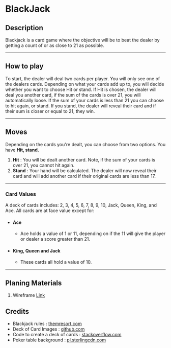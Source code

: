 # BlackJack
## Description
Blackjack is a card game where the objective will be to beat the dealer by getting a count of or as close to 21 as possible.
***
## How to play
To start, the dealer will deal two cards per player. You will only see one of the dealers cards. Depending on what your cards add up to, you will decide whether you want to choose Hit or stand. If Hit is chosen, the dealer will deal you another card, if the sum of the cards is over 21, you will automatically loose. If the sum of your cards is less than 21 you can choose to hit again, or stand. If you stand, the dealer will reveal their card and if their sum is closer or equal to 21, they win. 
***
## Moves
Depending on the cards you're dealt, you can choose from two options. You have **Hit, stand.**
1. **Hit** : You will be dealt another card. Note, if the sum of your cards is over 21, you cannot hit again.
2. **Stand** : Your hand will be calculated. The dealer will now reveal their card and will add another card if their original cards are less than 17.
***
### Card Values
A deck of cards includes: 2, 3, 4, 5, 6, 7, 8, 9, 10, Jack, Queen, King, and Ace. All cards are at face value except for:
- #### Ace
    - Ace holds a value of 1 or 11, depending on if the 11 will give the player or dealer a score greater than 21.
- #### King, Queen and Jack
    - These cards all hold a value of 10.                      
***
## Planing Materials
1. Wireframe 
[Link](https://drive.google.com/file/d/1Akeq8jptImwytUYpsDzbJ5HpA4sVg_vl/view?usp=sharing)

## Credits    
- Blackjack rules : 
[themresort.com](https://www.themresort.com/-/media/png/midwest/boom-town/pdfs/btc-tablegames-blackjack-link.pdf)
- Deck of Card Images : 
[github.com](https://github.com/ImKennyYip/black-jack/tree/master/cards)
- Code to create a deck of cards :
[stackoverflow.com](https://stackoverflow.com/questions/26248001/creating-playing-cards)
- Poker table background :
[pl.sterlingcdn.com](https://pl.sterlingcdn.com/wp-content/uploads/sites/3/2018/07/blackjack-classic-background-1024x768.jpg)


